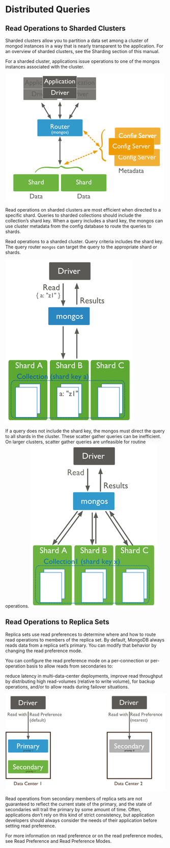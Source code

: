 # Distributed Queries

## Read Operations to Sharded Clusters

Sharded clusters allow you to partition a data set among a cluster of mongod instances in a way that is nearly transparent to the application. For an overview of sharded clusters, see the Sharding section of this manual.

For a sharded cluster, applications issue operations to one of the mongos instances associated with the cluster.

![Diagram of a sharded cluster.](sharded-cluster.png)

Read operations on sharded clusters are most efficient when directed to a specific shard. Queries to sharded collections should include the collection’s shard key. When a query includes a shard key, the mongos can use cluster metadata from the config database to route the queries to shards.

Read operations to a sharded cluster. Query criteria includes the shard key. The query router ``mongos`` can target the query to the appropriate shard or shards.

![text](sharded-cluster-targeted-query.png)

If a query does not include the shard key, the mongos must direct the query to all shards in the cluster. These scatter gather queries can be inefficient. On larger clusters, scatter gather queries are unfeasible for routine operations.
![text](sharded-cluster-scatter-gather-query.png)

## Read Operations to Replica Sets

Replica sets use read preferences to determine where and how to route read operations to members of the replica set. By default, MongoDB always reads data from a replica set’s primary. You can modify that behavior by changing the read preference mode.

You can configure the read preference mode on a per-connection or per-operation basis to allow reads from secondaries to:

reduce latency in multi-data-center deployments,
improve read throughput by distributing high read-volumes (relative to write volume),
for backup operations, and/or
to allow reads during failover situations.

![Read operations to a replica set. Default read preference routes the read to the primary. Read preference of ``nearest`` routes the read to the nearest member.](replica-set-read-preference.png)

Read operations from secondary members of replica sets are not guaranteed to reflect the current state of the primary, and the state of secondaries will trail the primary by some amount of time. Often, applications don’t rely on this kind of strict consistency, but application developers should always consider the needs of their application before setting read preference.

For more information on read preference or on the read preference modes, see Read Preference and Read Preference Modes.